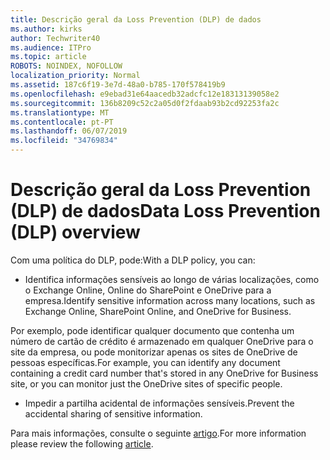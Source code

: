 ```yaml
---
title: Descrição geral da Loss Prevention (DLP) de dados
ms.author: kirks
author: Techwriter40
ms.audience: ITPro
ms.topic: article
ROBOTS: NOINDEX, NOFOLLOW
localization_priority: Normal
ms.assetid: 187c6f19-3e7d-48a0-b785-170f578419b9
ms.openlocfilehash: e9ebad31e64aacedb32adcfc12e18313139058e2
ms.sourcegitcommit: 136b8209c52c2a05d0f2fdaab93b2cd92253fa2c
ms.translationtype: MT
ms.contentlocale: pt-PT
ms.lasthandoff: 06/07/2019
ms.locfileid: "34769834"
---
```

# <a name="data-loss-prevention-dlp-overview"></a><span data-ttu-id="a1ee6-102">Descrição geral da Loss Prevention (DLP) de dados</span><span class="sxs-lookup"><span data-stu-id="a1ee6-102">Data Loss Prevention (DLP) overview</span></span>

<span data-ttu-id="a1ee6-103">Com uma política do DLP, pode:</span><span class="sxs-lookup"><span data-stu-id="a1ee6-103">With a DLP policy, you can:</span></span>

- <span data-ttu-id="a1ee6-104">Identifica informações sensíveis ao longo de várias localizações, como o Exchange Online, Online do SharePoint e OneDrive para a empresa.</span><span class="sxs-lookup"><span data-stu-id="a1ee6-104">Identify sensitive information across many locations, such as Exchange Online, SharePoint Online, and OneDrive for Business.</span></span>


<span data-ttu-id="a1ee6-105">Por exemplo, pode identificar qualquer documento que contenha um número de cartão de crédito é armazenado em qualquer OneDrive para o site da empresa, ou pode monitorizar apenas os sites de OneDrive de pessoas específicas.</span><span class="sxs-lookup"><span data-stu-id="a1ee6-105">For example, you can identify any document containing a credit card number that's stored in any OneDrive for Business site, or you can monitor just the OneDrive sites of specific people.</span></span>

- <span data-ttu-id="a1ee6-106">Impedir a partilha acidental de informações sensíveis.</span><span class="sxs-lookup"><span data-stu-id="a1ee6-106">Prevent the accidental sharing of sensitive information.</span></span>


<span data-ttu-id="a1ee6-107">Para mais informações, consulte o seguinte [artigo](https://docs.microsoft.com/office365/securitycompliance/data-loss-prevention-policies).</span><span class="sxs-lookup"><span data-stu-id="a1ee6-107">For more information please review the following [article](https://docs.microsoft.com/office365/securitycompliance/data-loss-prevention-policies).</span></span>

